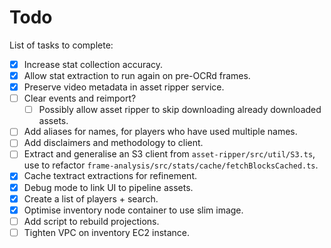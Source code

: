 # Todo

List of tasks to complete:

-   [x] Increase stat collection accuracy.
-   [x] Allow stat extraction to run again on pre-OCRd frames.
-   [x] Preserve video metadata in asset ripper service.
-   [ ] Clear events and reimport?
    -   [ ] Possibly allow asset ripper to skip downloading already downloaded assets.
-   [ ] Add aliases for names, for players who have used multiple names.
-   [ ] Add disclaimers and methodology to client.
-   [ ] Extract and generalise an S3 client from `asset-ripper/src/util/S3.ts`, use to refactor `frame-analysis/src/stats/cache/fetchBlocksCached.ts`.
-   [x] Cache textract extractions for refinement.
-   [x] Debug mode to link UI to pipeline assets.
-   [x] Create a list of players + search.
-   [x] Optimise inventory node container to use slim image.
-   [ ] Add script to rebuild projections.
-   [ ] Tighten VPC on inventory EC2 instance.
